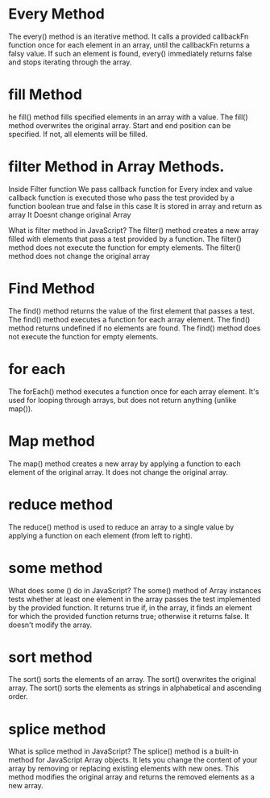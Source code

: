 #  Every Method


   The every() method is an iterative method. It calls a provided 
callbackFn function once for each element in an array, until the 
callbackFn returns a falsy value. If such an element is found, 
every() immediately returns false and stops iterating through the
 array.

#  fill Method 


   he fill() method fills specified elements in an array with a 
   value. The fill() method overwrites the original array. Start 
   and end position can be specified. If not, all elements will be 
   filled.

# filter Method in Array Methods.

Inside Filter function
We pass callback function
for Every index and value callback function is executed
those who pass the test provided by a function
boolean true and false in this case
It is stored in array and return as array
It Doesnt change original Array


What is filter method in JavaScript?
The filter() method creates a new array filled with elements 
that pass a test provided by a function. The filter() method 
does not execute the function for empty elements. 
The filter() method does not change the original array

 # Find Method

The find() method returns the value of the first element 
that passes a test. The find() method executes a function 
for each array element. The find() method returns undefined 
if no elements are found. The find() method does not execute 
the function for empty elements.


# for each
The forEach() method executes a function once for each array element. It's used for looping through arrays, but does not return anything (unlike map()).

# Map method
The map() method creates a new array by applying a function to each element of the original array.
 It does not change the original array.


# reduce method
The reduce() method is used to reduce an array to a single value by applying a function on each element (from left to right).

# some method

What does some () do in JavaScript?
The some() method of Array instances tests whether at least one 
element in the array passes the test implemented by the provided
 function. It returns true if, in the array, it finds an element 
 for which the provided function returns true; otherwise it returns
  false. It doesn't modify the array.


# sort method

 The sort() sorts the elements of an array.
   The sort() overwrites the original array.
   The sort() sorts the elements as strings in alphabetical
   and ascending order.

# splice method

What is splice method in JavaScript?
The splice() method is a built-in method for JavaScript Array 
objects. It lets you change the content of your array by removing 
or replacing existing elements with new ones. This method modifies 
the original array and returns the removed elements as a new array.